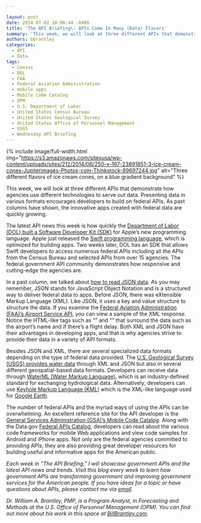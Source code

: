 ```yaml
---

layout: post
date: 2014-07-02 10:00:44 -0400
title: 'The API Briefing\: APIs Come In Many (Data) Flavors'
summary: 'This week, we will look at three different APIs that demonstrate how agencies use different technologies to serve out data. Presenting data in various formats encourages developers to build on federal APIs. As past columns have shown, the innovative apps created with federal data are quickly growing. The latest API news this week is how'
authors: bbrantley
categories:
  - API
  - Data
tags:
  - Census
  - DOL
  - FAA
  - Federal Aviation Administration
  - mobile apps
  - Mobile Code Catalog
  - OPM
  - U.S. Department of Labor
  - United States Census Bureau
  - United States Geological Survey
  - United States Office of Personnel Management
  - USGS
  - Wednesday API Briefing
---
```



{% include image/full-width.html img="https://s3.amazonaws.com/sitesusa/wp-content/uploads/sites/212/2014/06/250-x-167-23891851-3-ice-cream-cones-Jupiterimages-Photos-com-Thinkstock-89697244.jpg" alt="Three different flavors of ice cream cones, on a blue gradient background" %} 

This week, we will look at three different APIs that demonstrate how agencies use different technologies to serve out data. Presenting data in various formats encourages developers to build on federal APIs. As past columns have shown, the innovative apps created with federal data are quickly growing.

The latest API news this week is how quickly the <a href="https://github.com/USDepartmentofLabor/Swift-Federal-Data-SDK" target="_blank">Department of Labor (DOL) built a Software Developer Kit (SDK)</a> for Apple’s new programming language. Apple just released the <a href="https://developer.apple.com/swift/" target="_blank">Swift programming language</a>, which is optimized for building apps. Two weeks later, DOL has an SDK that allows Swift developers to access numerous federal APIs including all the APIs from the Census Bureau and selected APIs from over 15 agencies. The federal government API community demonstrates how responsive and cutting-edge the agencies are.

In a past column, we talked about [how to read JSON data](https://www.WHATEVER/2014/06/04/the-api-briefing-naras-federal-register-api-learning-how-apis-work/ "The API Briefing:  NARA’s Federal Register API – Learning How APIs Work"). As you may remember, JSON stands for JavaScript Object Notation and is a structured way to deliver federal data to apps. Before JSON, there was eXtensible Markup Language (XML). Like JSON, it uses a key and value structure to structure the data. If you examine the <a href="http://services.faa.gov/docs/services/airport/#airportStatus" target="_blank">Federal Aviation Administration (FAA)’s Airport Service API</a>, you can view a sample of the XML response. Notice the HTML-like tags such as “<Name>” and “<Delay>” that surround the data such as the airport’s name and if there&#8217;s a flight delay. Both XML and JSON have their advantages in developing apps, and that is why agencies strive to provide their data in a variety of API formats.

Besides JSON and XML, there are several specialized data formats depending on the type of federal data provided. The <a href="http://waterservices.usgs.gov/" target="_blank">U.S. Geological Survey (USGS) provides water data</a> through XML and JSON but also in several different geospatial-based data formats. Developers can receive data through <a href="http://his.cuahsi.org/wofws.html" target="_blank">WaterML (Water Markup Language)</a>, which is an industry-defined standard for exchanging hydrological data. Alternatively, developers can use <a href="http://en.wikipedia.org/wiki/Keyhole_Markup_Language" target="_blank">Keyhole Markup Language (KML)</a> which is the XML-like language used for <a href="https://www.google.com/earth/" target="_blank">Google Earth</a>.

The number of federal APIs and the myriad ways of using the APIs can be overwhelming. An excellent reference site for the API developer is the <a href="http://gsa.github.io/Mobile-Code-Catalog/" target="_blank">General Services Administration (GSA)’s Mobile Code Catalog</a>. Along with the Data.gov <a href="http://www.data.gov/developers/apis" target="_blank">Federal APIs Catalog</a>, developers can read about the various code frameworks for mobile Web applications and view code samples for Android and iPhone apps. Not only are the federal agencies committed to providing APIs, they are also providing great developer resources for building useful and informative apps for the American public.

_Each week in “The API Briefing,” I will showcase government APIs and the latest API news and trends. Visit this blog every week to learn how government APIs are transforming government and improving government services for the American people. If you have ideas for a topic or have questions about APIs, please contact me via [email](mailto:William.Brantley@opm.gov)._

_Dr. William A. Brantley, PMP, is a Program Analyst, in Forecasting and Methods at the U.S. Office of Personnel Management (OPM). You can find out more about his work in this space at <a href="http://billbrantley.com/" target="_blank">BillBrantley.com</a>._

<div class="copyIcon copy0">
</div>

<div class="pasteIcon paste0">
</div>

<div class="notifyIcon">
</div>